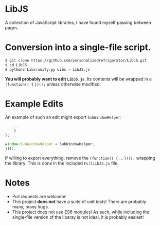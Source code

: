 # LibJS
A collection of JavaScript libraries, I have found myself passing between pages.

# Conversion into a single-file script.
```bash
$ git clone https://github.com/personalizedrefrigerator/LibJS.git
$ cd LibJS
$ python3 Libs/unify.py Libs > LibJS.js
```

**You will probably want to edit `LibJS.js`**. Its contents will be wrapped in a `(function() {` `})();` unless otherwise modified. 

# Example Edits
An example of such an edit might export `SubWindowHelper`:

```js
   ...
    }
};

window.SubWindowHelper = SubWindowHelper;
})();

```

If willing to export everything, remove the `(function() {` ... `})();` wrapping the library. This is done in the included `FullLibJS.js` file.

# Notes
 * Pull requests are welcome!
 * This project **does not** have a suite of unit tests! There are probably many, many bugs.
 * This project does not use [ES6 modules](https://hacks.mozilla.org/2015/08/es6-in-depth-modules/)! As such, while including the single-file version of the libaray is not ideal, it is probably easiest! 
